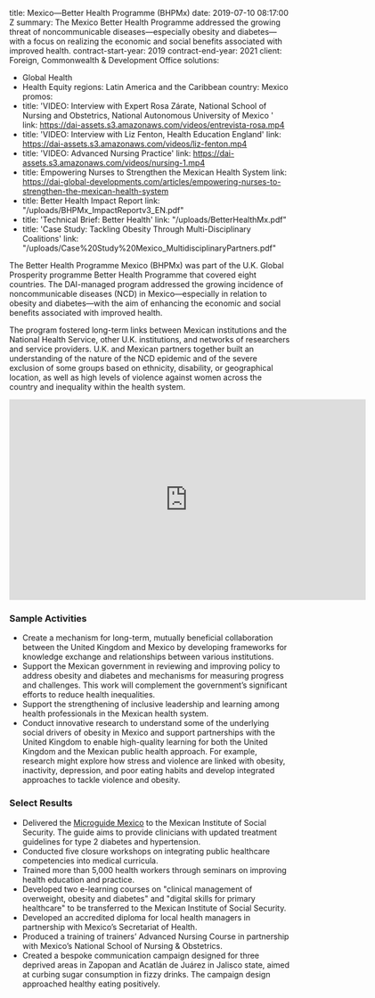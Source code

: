 
title: Mexico—Better Health Programme (BHPMx)
date: 2019-07-10 08:17:00 Z
summary: The Mexico Better Health Programme addressed the growing threat of noncommunicable
  diseases—especially obesity and diabetes—with a focus on realizing the economic
  and social benefits associated with improved health.
contract-start-year: 2019
contract-end-year: 2021
client: Foreign, Commonwealth & Development Office
solutions:
- Global Health
- Health Equity
regions: Latin America and the Caribbean
country: Mexico
promos:
- title: 'VIDEO: Interview with Expert Rosa Zárate, National School of Nursing and
    Obstetrics, National Autonomous University of Mexico '
  link: https://dai-assets.s3.amazonaws.com/videos/entrevista-rosa.mp4
- title: 'VIDEO: Interview with Liz Fenton, Health Education England'
  link: https://dai-assets.s3.amazonaws.com/videos/liz-fenton.mp4
- title: 'VIDEO: Advanced Nursing Practice'
  link: https://dai-assets.s3.amazonaws.com/videos/nursing-1.mp4
- title: Empowering Nurses to Strengthen the Mexican Health System
  link: https://dai-global-developments.com/articles/empowering-nurses-to-strengthen-the-mexican-health-system
- title: Better Health Impact Report
  link: "/uploads/BHPMx_ImpactReportv3_EN.pdf"
- title: 'Technical Brief: Better Health'
  link: "/uploads/BetterHealthMx.pdf"
- title: 'Case Study: Tackling Obesity Through Multi-Disciplinary Coalitions'
  link: "/uploads/Case%20Study%20Mexico_MultidisciplinaryPartners.pdf"


The Better Health Programme Mexico (BHPMx) was part of the U.K. Global Prosperity programme Better Health Programme that covered eight countries. The DAI-managed program addressed the growing incidence of noncommunicable diseases (NCD) in Mexico—especially in relation to obesity and diabetes—with the aim of enhancing the economic and social benefits associated with improved health.

The program fostered long-term links between Mexican institutions and the National Health Service, other U.K. institutions, and networks of researchers and service providers. U.K. and Mexican partners together built an understanding of the nature of the NCD epidemic and of the severe exclusion of some groups based on ethnicity, disability, or geographical location, as well as high levels of violence against women across the country and inequality within the health system.

<iframe src="https://player.vimeo.com/video/471017654" width="640" height="360" frameborder="0" allow="autoplay; fullscreen" allowfullscreen></iframe>

### Sample Activities

* Create a mechanism for long-term, mutually beneficial collaboration between the United Kingdom and Mexico by developing frameworks for knowledge exchange and relationships between various institutions.
* Support the Mexican government in reviewing and improving policy to address obesity and diabetes and mechanisms for measuring progress and challenges. This work will complement the government’s significant efforts to reduce health inequalities.
* Support the strengthening of inclusive leadership and learning among health professionals in the Mexican health system.
* Conduct innovative research to understand some of the underlying social drivers of obesity in Mexico and support partnerships with the United Kingdom to enable high-quality learning for both the United Kingdom and the Mexican public health approach. For example, research might explore how stress and violence are linked with obesity, inactivity, depression, and poor eating habits and develop integrated approaches to tackle violence and obesity.

### Select Results

* Delivered the [Microguide Mexico](https://inductionhealthcare.com/guidance/) to the Mexican Institute of Social Security. The guide aims to provide clinicians with updated treatment guidelines for type 2 diabetes and hypertension.
* Conducted five closure workshops on integrating public healthcare competencies into medical curricula.
* Trained more than 5,000 health workers through seminars on improving health education and practice.
* Developed two e-learning courses on "clinical management of overweight, obesity and diabetes" and "digital skills for primary healthcare" to be transferred to the Mexican Institute of Social Security.
* Developed an accredited diploma for local health managers in partnership with Mexico’s Secretariat of Health.
* Produced a training of trainers’ Advanced Nursing Course in partnership with Mexico’s National School of Nursing & Obstetrics.
* Created a bespoke communication campaign designed for three deprived areas in Zapopan and Acatlán de Juárez in Jalisco state, aimed at curbing sugar consumption in fizzy drinks. The campaign design approached healthy eating positively.
